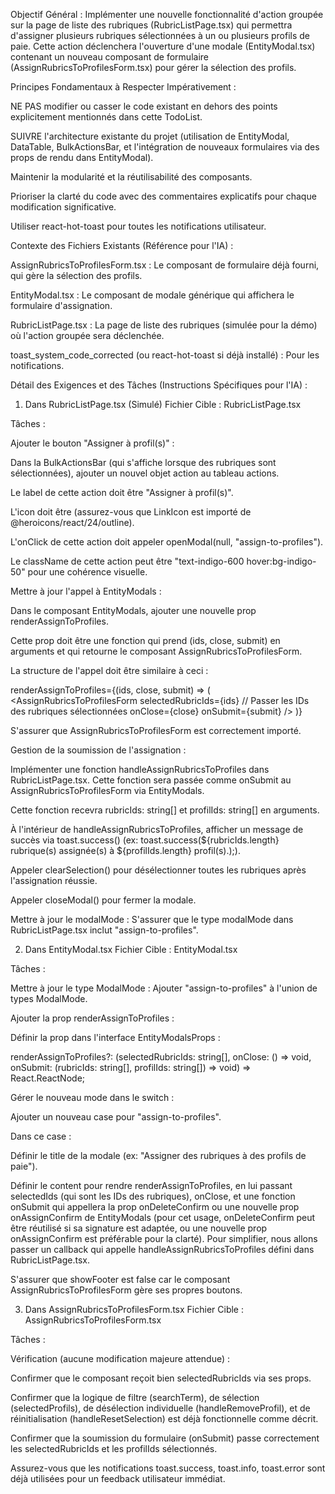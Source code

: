 Objectif Général : Implémenter une nouvelle fonctionnalité d'action groupée sur la page de liste des rubriques (RubricListPage.tsx) qui permettra d'assigner plusieurs rubriques sélectionnées à un ou plusieurs profils de paie. Cette action déclenchera l'ouverture d'une modale (EntityModal.tsx) contenant un nouveau composant de formulaire (AssignRubricsToProfilesForm.tsx) pour gérer la sélection des profils.

Principes Fondamentaux à Respecter Impérativement :

NE PAS modifier ou casser le code existant en dehors des points explicitement mentionnés dans cette TodoList.

SUIVRE l'architecture existante du projet (utilisation de EntityModal, DataTable, BulkActionsBar, et l'intégration de nouveaux formulaires via des props de rendu dans EntityModal).

Maintenir la modularité et la réutilisabilité des composants.

Prioriser la clarté du code avec des commentaires explicatifs pour chaque modification significative.

Utiliser react-hot-toast pour toutes les notifications utilisateur.

Contexte des Fichiers Existants (Référence pour l'IA) :

AssignRubricsToProfilesForm.tsx : Le composant de formulaire déjà fourni, qui gère la sélection des profils.

EntityModal.tsx : Le composant de modale générique qui affichera le formulaire d'assignation.

RubricListPage.tsx : La page de liste des rubriques (simulée pour la démo) où l'action groupée sera déclenchée.

toast_system_code_corrected (ou react-hot-toast si déjà installé) : Pour les notifications.

Détail des Exigences et des Tâches (Instructions Spécifiques pour l'IA) :

1. Dans RubricListPage.tsx (Simulé)
Fichier Cible : RubricListPage.tsx

Tâches :

Ajouter le bouton "Assigner à profil(s)" :

Dans la BulkActionsBar (qui s'affiche lorsque des rubriques sont sélectionnées), ajouter un nouvel objet action au tableau actions.

Le label de cette action doit être "Assigner à profil(s)".

L'icon doit être <LinkIcon className="w-4 h-4" /> (assurez-vous que LinkIcon est importé de @heroicons/react/24/outline).

L'onClick de cette action doit appeler openModal(null, "assign-to-profiles").

Le className de cette action peut être "text-indigo-600 hover:bg-indigo-50" pour une cohérence visuelle.

Mettre à jour l'appel à EntityModals :

Dans le composant EntityModals, ajouter une nouvelle prop renderAssignToProfiles.

Cette prop doit être une fonction qui prend (ids, close, submit) en arguments et qui retourne le composant AssignRubricsToProfilesForm.

La structure de l'appel doit être similaire à ceci :

renderAssignToProfiles={(ids, close, submit) => (
  <AssignRubricsToProfilesForm
    selectedRubricIds={ids} // Passer les IDs des rubriques sélectionnées
    onClose={close}
    onSubmit={submit}
  />
)}

S'assurer que AssignRubricsToProfilesForm est correctement importé.

Gestion de la soumission de l'assignation :

Implémenter une fonction handleAssignRubricsToProfiles dans RubricListPage.tsx. Cette fonction sera passée comme onSubmit au AssignRubricsToProfilesForm via EntityModals.

Cette fonction recevra rubricIds: string[] et profilIds: string[] en arguments.

À l'intérieur de handleAssignRubricsToProfiles, afficher un message de succès via toast.success() (ex: toast.success(${rubricIds.length} rubrique(s) assignée(s) à ${profilIds.length} profil(s).);).

Appeler clearSelection() pour désélectionner toutes les rubriques après l'assignation réussie.

Appeler closeModal() pour fermer la modale.

Mettre à jour le modalMode : S'assurer que le type modalMode dans RubricListPage.tsx inclut "assign-to-profiles".

2. Dans EntityModal.tsx
Fichier Cible : EntityModal.tsx

Tâches :

Mettre à jour le type ModalMode : Ajouter "assign-to-profiles" à l'union de types ModalMode.

Ajouter la prop renderAssignToProfiles :

Définir la prop dans l'interface EntityModalsProps :

renderAssignToProfiles?: (selectedRubricIds: string[], onClose: () => void, onSubmit: (rubricIds: string[], profilIds: string[]) => void) => React.ReactNode;

Gérer le nouveau mode dans le switch :

Ajouter un nouveau case pour "assign-to-profiles".

Dans ce case :

Définir le title de la modale (ex: "Assigner des rubriques à des profils de paie").

Définir le content pour rendre renderAssignToProfiles, en lui passant selectedIds (qui sont les IDs des rubriques), onClose, et une fonction onSubmit qui appellera la prop onDeleteConfirm ou une nouvelle prop onAssignConfirm de EntityModals (pour cet usage, onDeleteConfirm peut être réutilisé si sa signature est adaptée, ou une nouvelle prop onAssignConfirm est préférable pour la clarté). Pour simplifier, nous allons passer un callback qui appelle handleAssignRubricsToProfiles défini dans RubricListPage.tsx.

S'assurer que showFooter est false car le composant AssignRubricsToProfilesForm gère ses propres boutons.

3. Dans AssignRubricsToProfilesForm.tsx
Fichier Cible : AssignRubricsToProfilesForm.tsx

Tâches :

Vérification (aucune modification majeure attendue) :

Confirmer que le composant reçoit bien selectedRubricIds via ses props.

Confirmer que la logique de filtre (searchTerm), de sélection (selectedProfils), de désélection individuelle (handleRemoveProfil), et de réinitialisation (handleResetSelection) est déjà fonctionnelle comme décrit.

Confirmer que la soumission du formulaire (onSubmit) passe correctement les selectedRubricIds et les profilIds sélectionnés.

Assurez-vous que les notifications toast.success, toast.info, toast.error sont déjà utilisées pour un feedback utilisateur immédiat.